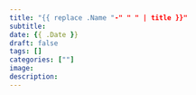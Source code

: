 ```yaml
---
title: "{{ replace .Name "-" " " | title }}"
subtitle: 
date: {{ .Date }}
draft: false
tags: []
categories: [""]
image: 
description: 
---
```


<!-- 
![](https://mogeko.github.io/blog-images/r/{{ replace .Name "-" " " | title }}/)
{{< spoiler >}}{{< /spoiler >}}
&emsp;&emsp;
 -->
